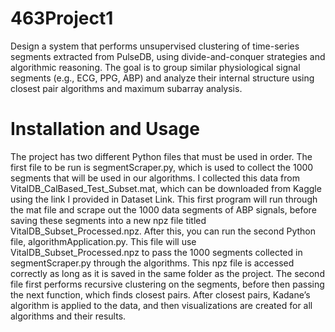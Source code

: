 # 463Project1
Design a system that performs unsupervised clustering of time-series segments extracted from PulseDB, using divide-and-conquer strategies and algorithmic reasoning. The goal is to group similar physiological signal segments (e.g., ECG, PPG, ABP) and analyze their internal structure using closest pair algorithms and maximum subarray analysis.

# Installation and Usage
The project has two different Python files that must be used in order. The first file to be run is segmentScraper.py, which is used to collect the 1000 segments that will be used in our algorithms. I collected this data from VitalDB_CalBased_Test_Subset.mat, which can be downloaded from Kaggle using the link I provided in Dataset Link. This first program will run through the mat file and scrape out the 1000 data segments of ABP signals, before saving these segments into a new npz file titled VitalDB_Subset_Processed.npz.
After this, you can run the second Python file, algorithmApplication.py. This file will use VitalDB_Subset_Processed.npz to pass the 1000 segments collected in segmentScraper.py through the algorithms. This npz file is accessed correctly as long as it is saved in the same folder as the project. The second file first performs recursive clustering on the segments, before then passing the next function, which finds closest pairs. After closest pairs, Kadane’s algorithm is applied to the data, and then visualizations are created for all algorithms and their results.
